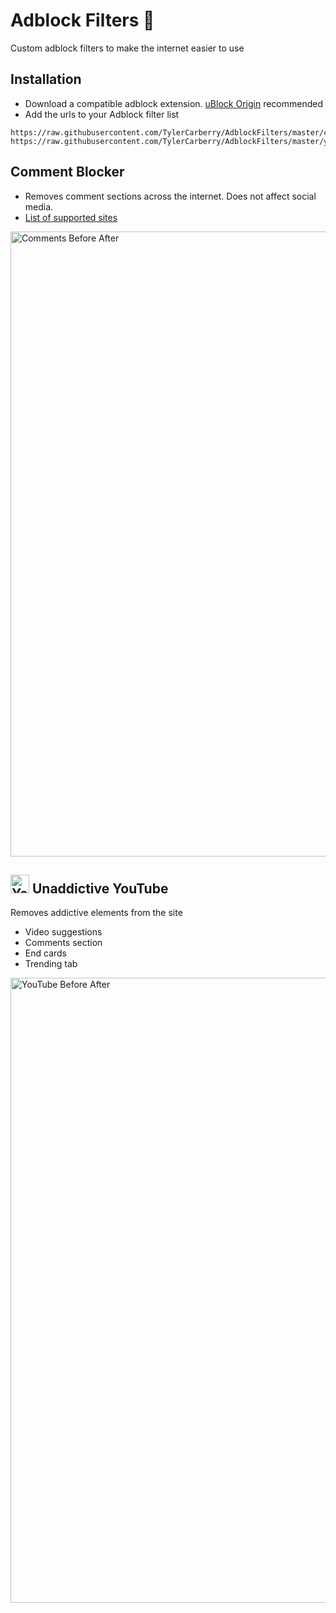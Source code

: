 # Adblock Filters 🚫
Custom adblock filters to make the internet easier to use

## Installation
- Download a compatible adblock extension. [uBlock Origin](https://chrome.google.com/webstore/detail/ublock-origin/cjpalhdlnbpafiamejdnhcphjbkeiagm) recommended
- Add the urls to your Adblock filter list

```
https://raw.githubusercontent.com/TylerCarberry/AdblockFilters/master/comment_blocker.txt
https://raw.githubusercontent.com/TylerCarberry/AdblockFilters/master/youtube.txt
```

## Comment Blocker
- Removes comment sections across the internet. Does not affect social media.
- [List of supported sites](https://github.com/TylerCarberry/AdblockFilters/blob/master/comment_blocker.txt)


<img width="1000" alt="Comments Before After" src="https://user-images.githubusercontent.com/6628497/150620703-6f532a6b-a175-4cb4-88a3-e2678163149b.png">



## <img width="30" alt="YouTube logo" src="https://user-images.githubusercontent.com/6628497/150619764-e624d133-0fc5-4cb3-b925-31fe1f1524fa.png"> Unaddictive YouTube

Removes addictive elements from the site
- Video suggestions
- Comments section
- End cards
- Trending tab

<img width="1000" alt="YouTube Before After" src="https://user-images.githubusercontent.com/6628497/150620888-d23562d9-4701-468e-a7bc-73dab82aa335.png">
